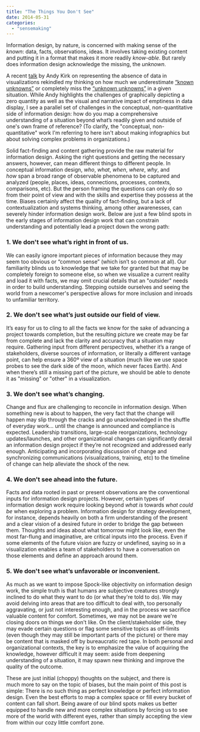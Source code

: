 ```yaml
---
title: "The Things You Don't See"
date: 2014-05-31
categories: 
  - "sensemaking"
---
```


Information design, by nature, is concerned with making sense of the _known_: data, facts, observations, ideas. It involves taking existing content and putting it in a format that makes it more readily _know-able_. But rarely does information design acknowledge the missing, the _unknown_.

A recent [talk](http://www.visualisingdata.com/index.php/2014/04/talk-slides-from-openvisconf-2014-the-design-of-nothing/) by Andy Kirk on representing the absence of data in visualizations rekindled my thinking on how much we underestimate [“known unknowns”](http://youtu.be/GiPe1OiKQuk) or completely miss the [“unknown unknowns”](http://youtu.be/GiPe1OiKQuk) in a given situation. While Andy highlights the challenges of graphically depicting a zero quantity as well as the visual and narrative impact of emptiness in data display, I see a parallel set of challenges in the conceptual, non-quantitative side of information design: how do you map a comprehensive understanding of a situation beyond what’s readily given and outside of one's own frame of reference? (To clarify, the "conceptual, non-quantitative" work I'm referring to here isn't about making infographics but about solving complex problems in organizations.)

Solid fact-finding and content gathering provide the raw material for information design. Asking the right questions and getting the necessary answers, however, can mean different things to different people. In conceptual information design, _who_, _what_, _when_, _where_, _why_, and _how_ span a broad range of observable phenomena to be captured and analyzed (people, places, ideas, connections, processes, contexts, comparisons, etc). But the person framing the questions can only do so from their point of view and with the skills and expertise they possess at the time. Biases certainly affect the quality of fact-finding, but a lack of contextualization and systems thinking, among other awarenesses, can severely hinder information design work. Below are just a few blind spots in the early stages of information design work that can constrain understanding and potentially lead a project down the wrong path:

### 1\. We don't see what’s right in front of us.

We can easily ignore important pieces of information because they may seem too obvious or “common sense” (which isn’t so common at all). Our familiarity blinds us to knowledge that we take for granted but that may be completely foreign to someone else, so when we visualize a current reality and load it with facts, we may omit crucial details that an "outsider" needs in order to build understanding. Stepping outside ourselves and seeing the world from a newcomer's perspective allows for more inclusion and inroads to unfamiliar territory.

### 2\. We don't see what’s just outside our field of view.

It’s easy for us to cling to all the facts we know for the sake of advancing a project towards completion, but the resulting picture we create may be far from complete and lack the clarity and accuracy that a situation may require. Gathering input from different perspectives, whether it’s a range of stakeholders, diverse sources of information, or literally a different vantage point, can help ensure a 360º view of a situation (much like we use space probes to see the dark side of the moon, which never faces Earth). And when there’s still a missing part of the picture, we should be able to denote it as "missing" or "other" in a visualization.

### 3\. We don't see what’s changing.

Change and flux are challenging to reconcile in information design. When something new is about to happen, the very fact that the change will happen may slip through the cracks and go unacknowledged in the shuffle of everyday work... until the change is announced and compliance is expected. Leadership transitions, large-scale reorganizations, technology updates/launches, and other organizational changes can significantly derail an information design project if they’re not recognized and addressed early enough. Anticipating and incorporating discussion of change and synchronizing communications (visualizations, training, etc) to the timeline of change can help alleviate the shock of the new.

### 4\. We don't see ahead into the future.

Facts and data rooted in past or present observations are the conventional inputs for information design projects. However, certain types of information design work require looking beyond _what is_ towards _what could be_ when exploring a problem. Information design for strategy development, for instance, depends heavily on both a firm understanding of the present and a clear vision of a desired future in order to bridge the gap between them. Thoughts and ideas about what tomorrow might look like, even the most far-flung and imaginative, are critical inputs into the process. Even if some elements of the future vision are fuzzy or undefined, saying so in a visualization enables a team of stakeholders to have a conversation on those elements and define an approach around them.

### 5\. We don't see what’s unfavorable or inconvenient.

As much as we want to impose Spock-like objectivity on information design work, the simple truth is that humans are subjective creatures strongly inclined to do what they want to do (or what they're told to do). We may avoid delving into areas that are too difficult to deal with, too personally aggravating, or just not interesting enough, and in the process we sacrifice valuable content for comfort. Sometimes, we may not be aware we're closing doors on things we don't like. On the client/stakeholder side, they may evade certain questions or flag some sensitive topics as off-limits (even though they may still be important parts of the picture) or there may be content that is masked off by bureaucratic red tape. In both personal and organizational contexts, the key is to emphasize the value of acquiring the knowledge, however difficult it may seem: aside from deepening understanding of a situation, it may spawn new thinking and improve the quality of the outcome.

These are just initial (choppy) thoughts on the subject, and there is much more to say on the topic of biases, but the main point of this post is simple: There is no such thing as perfect knowledge or perfect information design. Even the best efforts to map a complex space or fill every bucket of content can fall short. Being aware of our blind spots makes us better equipped to handle new and more complex situations by forcing us to see more of the world with different eyes, rather than simply accepting the view from within our cozy little comfort zone.
